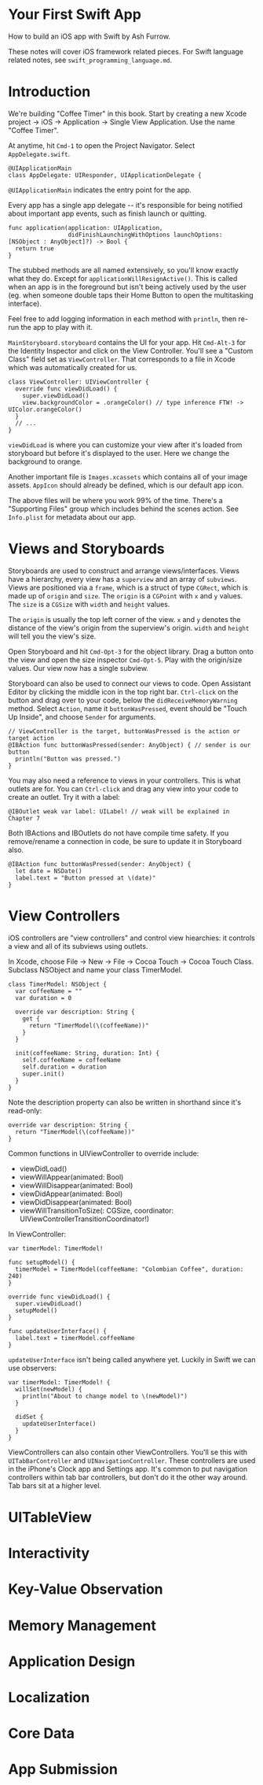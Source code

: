 # Your First Swift App

How to build an iOS app with Swift by Ash Furrow.

These notes will cover iOS framework related pieces. For Swift language related notes, see 
`swift_programming_language.md`.

# Introduction

We're building "Coffee Timer" in this book. Start by creating a new Xcode project -> iOS -> 
Application -> Single View Application. Use the name "Coffee Timer".

At anytime, hit `Cmd-1` to open the Project Navigator. Select `AppDelegate.swift`.

    @UIApplicationMain
    class AppDelegate: UIResponder, UIApplicationDelegate {

`@UIApplicationMain` indicates the entry point for the app.

Every app has a single app delegate -- it's responsible for being notified about important app
events, such as finish launch or quitting.

    func application(application: UIApplication, 
                     didFinishLaunchingWithOptions launchOptions: [NSObject : AnyObject]?) -> Bool {
      return true
    }

The stubbed methods are all named extensively, so you'll know exactly what they do. Except for
`applicationWillResignActive()`. This is called when an app is in the foreground but isn't being
actively used by the user (eg. when someone double taps their Home Button to open the multitasking
interface).

Feel free to add logging information in each method with `println`, then re-run the app to play
with it.

`MainStoryboard.storyboard` contains the UI for your app. Hit `Cmd-Alt-3` for the Identity Inspector
and click on the View Controller. You'll see a "Custom Class" field set as `ViewController`. That
corresponds to a file in Xcode which was automatically created for us.

    class ViewController: UIViewController {
      override func viewDidLoad() {
        super.viewDidLoad()
        view.backgroundColor = .orangeColor() // type inference FTW! -> UIColor.orangeColor()
      }
      // ...
    }

`viewDidLoad` is where you can customize your view after it's loaded from storyboard but before it's
displayed to the user. Here we change the background to orange.

Another important file is `Images.xcassets` which contains all of your image assets. `AppIcon` should
already be defined, which is our default app icon.

The above files will be where you work 99% of the time. There's a "Supporting Files" group which
includes behind the scenes action. See `Info.plist` for metadata about our app.

# Views and Storyboards

Storyboards are used to construct and arrange views/interfaces. Views have a hierarchy, every view
has a `superview` and an array of `subviews`. Views are positioned via a `frame`, which is a struct
of type `CGRect`, which is made up of `origin` and `size`. The `origin` is a `CGPoint` with `x` and
`y` values. The `size` is a `CGSize` with `width` and `height` values.

The `origin` is usually the top left corner of the view. `x` and `y` denotes the distance of the
view's origin from the superview's origin. `width` and `height` will tell you the view's size.

Open Storyboard and hit `Cmd-Opt-3` for the object library. Drag a button onto the view and open
the size inspector `Cmd-Opt-5`. Play with the origin/size values. Our view now has a single subview.

Storyboard can also be used to connect our views to code. Open Assistant Editor by clicking the
middle icon in the top right bar. `Ctrl-click` on the button and drag over to your code, below the
`didReceiveMemoryWarning` method. Select `Action`, name it `buttonWasPressed`, event should be
"Touch Up Inside", and choose `Sender` for arguments.

    // ViewController is the target, buttonWasPressed is the action or target action
    @IBAction func buttonWasPressed(sender: AnyObject) { // sender is our button
      println("Button was pressed.")
    }

You may also need a reference to views in your controllers. This is what outlets are for. You can
`Ctrl-click` and drag any view into your code to create an outlet. Try it with a label:

    @IBOutlet weak var label: UILabel! // weak will be explained in Chapter 7

Both IBActions and IBOutlets do not have compile time safety. If you remove/rename a connection in
code, be sure to update it in Storyboard also.

    @IBAction func buttonWasPressed(sender: AnyObject) {
      let date = NSDate()
      label.text = "Button pressed at \(date)"
    }

# View Controllers

iOS controllers are "view controllers" and control view hiearchies: it controls a view and all of its
subviews using outlets.

In Xcode, choose File -> New -> File -> Cocoa Touch -> Cocoa Touch Class. Subclass NSObject and
name your class TimerModel.

    class TimerModel: NSObject {
      var coffeeName = ""
      var duration = 0
    
      override var description: String {
        get {
          return "TimerModel(\(coffeeName))"
        }
      }
    
      init(coffeeName: String, duration: Int) {
        self.coffeeName = coffeeName
        self.duration = duration
        super.init()
      }
    }

Note the description property can also be written in shorthand since it's read-only:

    override var description: String {
      return "TimerModel(\(coffeeName))"
    }

Common functions in UIViewController to override include:

* viewDidLoad()
* viewWillAppear(animated: Bool)
* viewWillDisappear(animated: Bool)
* viewDidAppear(animated: Bool)
* viewDidDisappear(animated: Bool)
* viewWillTransitionToSize(: CGSize, coordinator: UIViewControllerTransitionCoordinator!)

In ViewController:

    var timerModel: TimerModel!
    
    func setupModel() {
      timerModel = TimerModel(coffeeName: "Colombian Coffee", duration: 240)
    }
    
    override func viewDidLoad() {
      super.viewDidLoad()
      setupModel()
    }
    
    func updateUserInterface() {
      label.text = timerModel.coffeeName
    }

`updateUserInterface` isn't being called anywhere yet. Luckily in Swift we can use observers:

    var timerModel: TimerModel! {
      willSet(newModel) {
        println("About to change model to \(newModel)")
      }
     
      didSet {
        updateUserInterface()
      }
    }

ViewControllers can also contain other ViewControllers. You'll se this with `UITabBarController`
and `UINavigationController`. These controllers are used in the iPhone's Clock app and Settings
app. It's common to put navigation controllers within tab bar controllers, but don't do it the
other way around. Tab bars sit at a higher level.

# UITableView

# Interactivity

# Key-Value Observation

# Memory Management

# Application Design

# Localization

# Core Data

# App Submission
